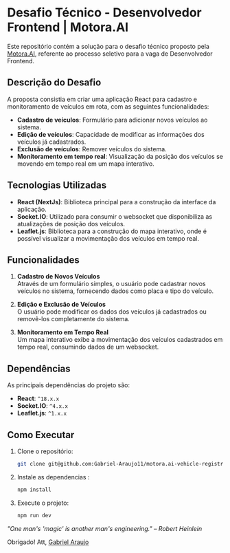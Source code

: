 # Desafio Técnico - Desenvolvedor Frontend | Motora.AI

Este repositório contém a solução para o desafio técnico proposto pela [Motora.AI](https://motora.ai/), referente ao processo seletivo para a vaga de Desenvolvedor Frontend.

## Descrição do Desafio

A proposta consistia em criar uma aplicação React para cadastro e monitoramento de veículos em rota, com as seguintes funcionalidades:

- **Cadastro de veículos**: Formulário para adicionar novos veículos ao sistema.
- **Edição de veículos**: Capacidade de modificar as informações dos veículos já cadastrados.
- **Exclusão de veículos**: Remover veículos do sistema.
- **Monitoramento em tempo real**: Visualização da posição dos veículos se movendo em tempo real em um mapa interativo.

## Tecnologias Utilizadas

- **React (NextJs)**: Biblioteca principal para a construção da interface da aplicação.
- **Socket.IO**: Utilizado para consumir o websocket que disponibiliza as atualizações de posição dos veículos.
- **Leaflet.js**: Biblioteca para a construção do mapa interativo, onde é possível visualizar a movimentação dos veículos em tempo real.

## Funcionalidades

1. **Cadastro de Novos Veículos**  
   Através de um formulário simples, o usuário pode cadastrar novos veículos no sistema, fornecendo dados como placa e tipo do veículo.

2. **Edição e Exclusão de Veículos**  
   O usuário pode modificar os dados dos veículos já cadastrados ou removê-los completamente do sistema.

3. **Monitoramento em Tempo Real**  
   Um mapa interativo exibe a movimentação dos veículos cadastrados em tempo real, consumindo dados de um websocket.

## Dependências

As principais dependências do projeto são:

- **React**: `^18.x.x`
- **Socket.IO**: `^4.x.x`
- **Leaflet.js**: `^1.x.x`

## Como Executar

1. Clone o repositório:
   ```bash
   git clone git@github.com:Gabriel-Araujo11/motora.ai-vehicle-registration.git

2. Instale as dependencias :
   ```bash
   npm install

3. Execute o projeto:
   ```bash
   npm run dev

*"One man's 'magic' is another man's engineering."*
– _Robert Heinlein_

   Obrigado!
   Att,
   [Gabriel Araujo](https://www.linkedin.com/in/gabriel-araujo11/)
